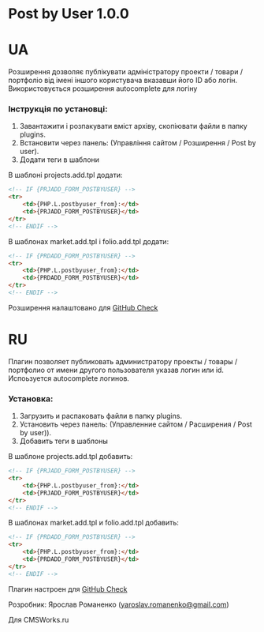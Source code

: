 # Post by User 1.0.0

UA
===

Розширення дозволяє публікувати адміністратору проекти / товари / портфоліо від імені іншого користувача вказавши його ID або логін. Використовується розширення autocomplete для логіну

### Інструкція по установці:

1. Завантажити і розпакувати вміст архіву, скопіювати файли в папку plugins.
2. Встановити через панель: (Управління сайтом / Розширення / Post by user).
3. Додати теги в шаблони

В шаблоні projects.add.tpl додати:

```html
<!-- IF {PRJADD_FORM_POSTBYUSER} -->
<tr>
	<td>{PHP.L.postbyuser_from}:</td>
	<td>{PRJADD_FORM_POSTBYUSER}</td>
</tr>
<!-- ENDIF -->
```
В шаблонах market.add.tpl і folio.add.tpl додати:

```html
<!-- IF {PRDADD_FORM_POSTBYUSER} -->
<tr>
	<td>{PHP.L.postbyuser_from}:</td>
	<td>{PRDADD_FORM_POSTBYUSER}</td>
</tr>
<!-- ENDIF -->
```
Розширення налаштовано для [GitHub Check](https://github.com/CrazyFreeMan/cot-githubcheckupdate)

RU
===

Плагин позволяет публиковать администратору проекты / товары / портфолио от имени другого пользователя указав логин или id. Испоьзуется autocomplete логинов.

### Установка:

1. Загрузить и распаковать файли в папку plugins.
2. Установить через панель: (Управленние сайтом / Расширения / Post by user)).
3. Добавить теги в шаблоны

В шаблоне projects.add.tpl добавить:

```html
<!-- IF {PRJADD_FORM_POSTBYUSER} -->
<tr>
	<td>{PHP.L.postbyuser_from}:</td>
	<td>{PRJADD_FORM_POSTBYUSER}</td>
</tr>
<!-- ENDIF -->
```
В шаблонах market.add.tpl и folio.add.tpl добавить:

```html
<!-- IF {PRDADD_FORM_POSTBYUSER} -->
<tr>
	<td>{PHP.L.postbyuser_from}:</td>
	<td>{PRDADD_FORM_POSTBYUSER}</td>
</tr>
<!-- ENDIF -->
```

Плагин настроен для [GitHub Check](https://github.com/CrazyFreeMan/cot-githubcheckupdate)

Розробник: Ярослав Романенко (yaroslav.romanenko@gmail.com)

Для CMSWorks.ru
